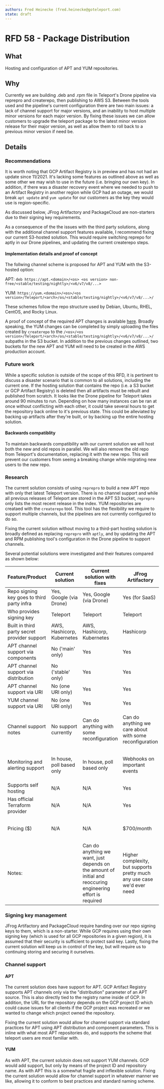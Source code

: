 ```yaml
---
authors: Fred Heinecke (fred.heinecke@goteleport.com)
state: draft
---
```


# RFD 58 - Package Distribution

## What

Hosting and configuration of APT and YUM repositories.

## Why

Currently we are building .deb and .rpm file in Teleport's Drone pipeline via reprepro and createrepo, then publishing to AWS S3. Between the tools used and the pipeline's current configuration there are two main issues: a lack of channel support for major versions, and an inability to host multiple minor versions for each major version. By fixing these issues we can allow customers to upgrade the teleport package to the latest minor version release for their major version, as well as allow them to roll back to a previous minor version if need be.

## Details

### Recommendations
It is worth noting that GCP Artifact Registry is in preview and has not had an update since 11/2021. It's lacking some features as outlined above as well as some other we may wish to use in the future (i.e. bringing our own key). In addition, if there was a disaster recovery event where we needed to push to an Artifact Registry in another region while GCP had an outage, we would break `apt update` and `yum update` for our customers as the key they would use is region-specific.

As discussed below, JFrog Artifactory and PackageCloud are non-starters due to their signing key requirements.

As a consequence of the the issues with the third party solutions, along with the additional channel support features available, I recommend fixing our current S3-hosted solution. This would require switching reprepo for aptly in our Drone pipelines, and updating the current createrepo steps.

#### Implementation details and proof of concept
The follwing channel scheme is proposed for APT and YUM with the S3-hosted option:

APT: `deb https://apt.<domain>/<os> <os version> non-free/<stable/testing/nightly>/<v6/v7/v8/...>`

YUM: `https://yum.<domain>/<os>/<os version>/Teleport/<arch>/os/<stable/testing/nightly>/<v6/v7/v8/...>/`

These schemes follow the repo structure used by Debian, Ubuntu, RHEL, CentOS, and Rocky Linux.

A proof of concept of the required APT changes is available [here](./00058-poc/). Broadly speaking, the YUM changes can be completed by simply uploading the files created by `createrepo` to the `/<os>/<os version>/Teleport/<arch>/os/<stable/testing/nightly>/<v6/v7/v8/...>/` subpaths in the S3 bucket. In addition to the previous changes outlined, two buckets for the new APT and YUM will need to be created in the AWS production account.

### Future work
While a specific solution is outside of the scope of this RFD, it is pertinent to discuss a disaster scenario that is common to all solutions, including the current one. If the hosting solution that contains the repo (i.e. a S3 bucket or GCP Artifact Registry) is deleted then all artifacts must be rebuilt and published from scratch. It looks like the Drone pipeline for Teleport takes around 90 minutes to run. Depending on how many instances can be ran at once without conflicting with each other, it could take several hours to get the repository back online to it's previous state. This could be alleviated by backing up artifacts after they're built, or by backing up the entire hosting solution. 

#### Backwards compatiblity
To maintain backwards compatibility with our current solution we will host both the new and old repos in parallel. We will also remove the old repo from Teleport's documentation, replacing it with the new repo. This will prevent our customers from seeing a breaking change while migrating new users to the new repo.

### Research
The current solution consists of using `reprepro` to build a new APT repo with only thet latest Teleport version. There is no channel support and while all previous releases of Teleport are stored in the APT S3 bucket, `reprepro` only lists the most recent release in the index. YUM repositories are creataed with the `createrepo` tool. This tool has the flexibility we require to support multiple channels, but the pipelines are not currently configured to do so.

Fixing the current solution without moving to a third-part hosting solution is broadly defined as replacing `reprepro` with `aptly`, and by updating the APT and RPM publishing tool's configuration in the Drone pipeline to support channels.

Several potential solutions were investigated and their features compared as shown below:

| Feature/Product                            | Current solution           | Current solution with fixes                                                                                  | JFrog Artifactory                                                       | PackageCloud                                   | GCP Artifact Registry                                                             |
|--------------------------------------------|----------------------------|--------------------------------------------------------------------------------------------------------------|-------------------------------------------------------------------------|------------------------------------------------|-----------------------------------------------------------------------------------|
| Repo signing key goes to third party infra | Yes, Google (via Drone)    | Yes, Google (via Drone)                                                                                      | Yes (for SaaS)                                                          | Yes (for SaaS)                                 | Yes                                                                               |
| Who provides signing key                   | Teleport                   | Teleport                                                                                                     | Teleport                                                                | Either                                         | Google                                                                            |
| Built in third party secret provider support   | AWS, Hashicorp, Kubernetes | AWS, Hashicorp, Kubernetes                                                                                   | Hashicorp                                                               | No                                             | N/A                                                                               |
| APT channel support via components         | No ('main' only)           | Yes                                                                                                          | Yes                                                                     | No ('main' only)                               | No ('main' only)                                                                  |
| APT channel support via distribution       | No ('stable' only)         | Yes                                                                                                          | Yes                                                                     | No (Specific OS versions only)                 | Yes (via separate repositories)                                                   |
| APT channel support via URI                | No (one URI only)          | Yes                                                                                                          | Yes                                                                     | Yes                                            | Yes                                                                               |
| YUM channel support via URI                        | No (one URI only)          | Yes                                                                                                          | Yes                                                                     | Yes                                            | Yes                                                                               |                                                                       |
| Channel support notes                      | No support currently       | Can do anything with some reconfiguration                                                                    | Can do anything we care about with some reconfiguration                 | Very limited, no good solution                 | Missing some core features, would require CDN to rewrite HTTP header for requests |
| Monitoring and alerting support            | In house, poll based only  | In house, poll based only                                                                                    | Webhooks on important events                                            | In house, poll based only                      | In house, poll based only (only supported in AR for Docker images)                |
| Supports self hosting                      | N/A                        | N/A                                                                                                          | Yes                                                                     | Yes                                            | No                                                                                |
| Has official Terraform provider            | N/A                        | N/A                                                                                                          | Yes                                                                     | No                                             | Yes                                                                               |
| Pricing ($)                                | N/A                        | N/A                                                                                                          | $700/month                                                              | $700/month                                     | $0.1/GB/month stored, $0.09/GB/month egress                                       |
| Notes:                                     |                            | Can do anything we want, just depends on the amount of initial and reoccuring engineering effort is required | Higher complexity, but supports pretty much any use case we'd ever need | Easy to use but probably not the best solution | Still in preview, not generally available                                         |

### Signing key management
JFrog Artifactory and PackageCloud require handing over our repo signing keys to them, which is a non-starter. While GCP requires using their own signing key (which is used for all GCP repositories in a given region), it is assumed that their security is sufficient to protect said key. Lastly, fixing the current solution will keep us in control of the key, but will require us to continuing storing and securing it ourselves.

### Channel support
#### APT
The current solution does have support for APT. GCP Artifact Registry supports APT channels only via the "distribution" parameter of an APT source. This is also directly tied to the registry name inside of GCP. In addition, the URL for the repository depends on the GCP project ID which could cause issues for all clients if the GCP project was recreated or we wanted to change which project owned the repository.

Fixing the current solution would allow for channel support via standard practices for APT using APT distribution and component parameters. This is inline with what most APT repositories do, and supports the scheme that teleport users are most familiar with.

#### YUM
As with APT, the current solutoin does not support YUM channels. GCP would add support, but only by means of the project ID and repository name. As with APT this is a somewhat fragile and inflexible solution. Fixing the current solution would allow for channel support in whatever manner we like, allowing it to conform to best practices and standard naming scheme.
